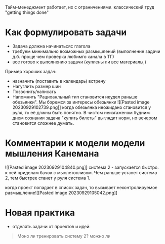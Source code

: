 Тайм-менеджмент работает, но с ограничениями. классический труд "getting things done"

# Как формулировать задачи
- Задача должна начинатьсяс глагола
- требуем минимально возможных размышлений (выполнение задачи д.б. проще чем проверка любимго канала в ТГ)
- все готово к выполнению задачи (куплены ли все материалы,)

Пример хороших задач:
- назначить (поставить в календарь) встречу
- Нагуглить размер шин
- Позвонить/написать 
- Напомнить
"Рациоанльный тип становится неудел раньше обезьянки". 
Мы боремся за интересы обезьянки 
![[Pasted image 20230929102739.png]]
когда обезьянка неожидано становится у руля, то её длжны быть понятно. 
В чистом неизгаженом будним днем сознании задача "купить билеты" выглядит норм, но вечером становится сложнее думать.

# Комментарии к модели модели мышления Канемана
![[Pasted image 20230929104840.png]]
система 2 - запускается быстро. к ней приделам бачок с мыслетопливом. Чем раньше устанет система 2, тем быстрее станет у руля система 1.

когда проект попадает в список задач, то вызывает неконтролируемое размышление![[Pasted image 20230929105042.png]]

# Новая практика
- отделять задачи от проектов и идей
> Моно ли тренировать систему 2? можно ли 